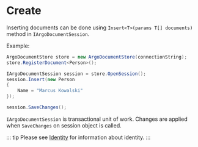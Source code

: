 # Create

Inserting documents can be done using `Insert<T>(params T[] documents)` method in `IArgoDocumentSession`.

Example:

```csharp
ArgoDocumentStore store = new ArgoDocumentStore(connectionString);
store.RegisterDocument<Person>();

IArgoDocumentSession session = store.OpenSession();
session.Insert(new Person
{
    Name = "Marcus Kowalski"
});

session.SaveChanges();
```

`IArgoDocumentSession` is transactional unit of work. Changes are applied when `SaveChanges` on session object is called.

::: tip
Please see [Identity](/docs/configuration/identity.md) for information about identity.
:::